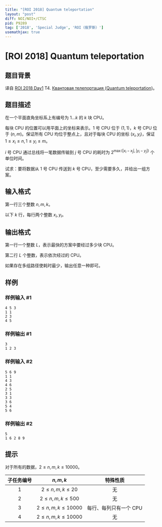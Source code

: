 ```yaml
---
title: "[ROI 2018] Quantum teleportation"
layout: "post"
diff: NOI/NOI+/CTSC
pid: P9289
tag: ['2018', 'Special Judge', 'ROI（俄罗斯）']
usemathjax: true
---
```


# [ROI 2018] Quantum teleportation
## 题目背景

译自 [ROI 2018 Day1](https://neerc.ifmo.ru/school/archive/2017-2018.html)  T4. [Квантовая телепортация ](https://neerc.ifmo.ru/school/archive/2017-2018/ru-olymp-roi-2018-day1.pdf)([Quantum teleportation](https://codeforces.com/gym/102147/problem/C))。 
## 题目描述

在一个平面直角坐标系上有编号为 $1\dots k$ 的 $k$ 块 CPU。

每块 CPU 的位置可以用平面上的坐标来表示。$1$ 号 CPU 位于 $(1,1)$，$k$ 号 CPU 位于 $(n,m)$。保证所有 CPU 均位于整点上，且对于每块 CPU 的坐标 $(x_i, y_i)$，保证 $1 \le x_i \le n, 1 \le y_i \le m$。

$i$ 号 CPU 通过总线将一笔数据传输到 $j$ 号 CPU 的耗时为 ${2^{\max(|x_{{i}}-x_{{j}}|,|y_{{i}}-y_{{j}}|)}}$ 个单位时间。

试求：要将数据从 $1$ 号 CPU 传送到 $k$ 号 CPU，至少需要多久，并给出一组方案。
## 输入格式

第一行三个整数 $n,m,k$。

以下 $k$ 行，每行两个整数 $x_i,y_i$。
## 输出格式

第一行一个整数 $L$，表示最快的方案中要经过多少块 CPU。

第二行 $L$ 个整数，表示依次经过的 CPU。

如果存在多组路径使耗时最少，输出任意一种即可。
## 样例

### 样例输入 #1
```
4 5 3
1 1
2 3
4 5
```
### 样例输出 #1
```
3
1 2 3
```
### 样例输入 #2
```
5 6 9
1 1
4 3
4 6
2 5
3 1
3 3
3 6
5 4
5 6
```
### 样例输出 #2
```
5
1 6 2 8 9 
```
## 提示

对于所有的数据，$2 \leq n,m,k \leq 10000$。

| 子任务编号 | $n,m,k$ | 特殊性质 |
| :----------: | :----------: | :----------: |
| $1$ | $2 \leq n,m,k \leq 20$ | 无 |
| $2$ | $2 \leq n,m,k \leq 500$ | 无 |
| $3$ | $2 \leq n,m,k \leq 10000$ | 每行、每列只有一个 CPU |
| $4$ | $2 \leq n,m,k \leq 10000$ | 无 |

